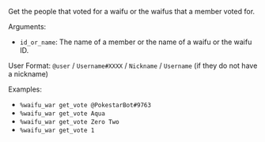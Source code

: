 Get the people that voted for a waifu or the waifus that a member voted for.

Arguments:
* `id_or_name`: The name of a member or the name of a waifu or the waifu ID.

User Format: `@user` / `Username#XXXX` / `Nickname` / `Username` (if they do not have a nickname)

Examples:
* `%waifu_war get_vote @PokestarBot#9763`
* `%waifu_war get_vote Aqua`
* `%waifu_war get_vote Zero Two`
* `%waifu_war get_vote 1`
